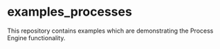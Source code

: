 # examples_processes
This repository contains examples which are demonstrating the Process Engine
functionality.

